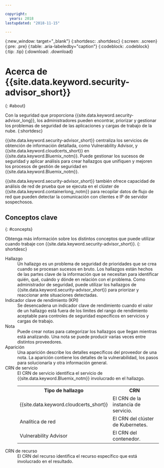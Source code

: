 ```yaml
---

copyright:
  years: 2018
lastupdated: "2018-11-15"

---
```


{:new_window: target="_blank"}
{:shortdesc: .shortdesc}
{:screen: .screen}
{:pre: .pre}
{:table: .aria-labeledby="caption"}
{:codeblock: .codeblock}
{:tip: .tip}
{:download: .download}

# Acerca de {{site.data.keyword.security-advisor_short}}
{: #about}

Con la seguridad que proporciona {{site.data.keyword.security-advisor_long}}, los administradores pueden encontrar, priorizar y gestionar los problemas de seguridad de las aplicaciones y cargas de trabajo de la nube.
{:shortdesc}

{{site.data.keyword.security-advisor_short}} centraliza los servicios de obtención de información detallada, como Vulnerability Advisor, y {{site.data.keyword.cloudcerts_short}} en {{site.data.keyword.Bluemix_notm}}. Puede gestionar los sucesos de seguridad y aplicar análisis para crear hallazgos que unifiquen y mejoren los procesos de gestión de seguridad en {{site.data.keyword.Bluemix_notm}}.

{{site.data.keyword.security-advisor_short}} también ofrece capacidad de análisis de red de prueba que se ejecuta en el clúster de {{site.data.keyword.containerlong_notm}} para recopilar datos de flujo de red que pueden detectar la comunicación con clientes e IP de servidor sospechosos.

## Conceptos clave
{: #concepts}

Obtenga más información sobre los distintos conceptos que puede utilizar cuando trabaje con {{site.data.keyword.security-advisor_short}}.
{: shortdesc}

<dl>
  <dt>Hallazgo</dt>
    <dd>Un hallazgo es un problema de seguridad de prioridades que se crea cuando se procesan sucesos en bruto. Los hallazgos están hechos de las partes clave de la información que se necesitan para identificar quién, qué, cuándo y dónde en relación con el problema. Como administrador de seguridad, puede utilizar los hallazgos de {{site.data.keyword.security-advisor_short}} para priorizar y reaccionar ante situaciones detectadas.</dd>
  <dt>Indicador clave de rendimiento (KPI)</dt>
    <dd>Se desencadena un indicador clave de rendimiento cuando el valor de un hallazgo está fuera de los límites del rango de rendimiento aceptable para controles de seguridad específicos en servicios y cargas de trabajo.</dd>
  <dt>Nota</dt>
    <dd>Puede crear notas para categorizar los hallazgos que llegan mientras está analizando. Una nota se puede producir varias veces entre distintos proveedores.</dd>
  <dt>Aparición</dt>
    <dd>Una aparición describe los detalles específicos del proveedor de una nota. La aparición contiene los detalles de la vulnerabilidad, los pasos para solucionarla y otra información general.</dd>
  <dt>CRN de servicio</dt>
    <dd>El CRN de servicio identifica el servicio de {{site.data.keyword.Bluemix_notm}} involucrado en el hallazgo.</br>
      <table>
        <tr>
          <th>Tipo de hallazgo</th>
          <th>CRN</th>
        </tr>
        <tr>
          <td>{{site.data.keyword.cloudcerts_short}}</td>
          <td>El CRN de la instancia de servicio.</td>
        </tr>
        <tr>
          <td>Analítica de red</td>
          <td>El CRN del clúster de Kubernetes.</td>
        </tr>
        <tr>
          <td>Vulnerability Advisor</td>
          <td>El CRN del contenedor.</td>
        </tr>
      </table></dd>
    <dt>CRN de recurso</dt>
      <dd>El CRN del recurso identifica el recurso específico que está involucrado en el resultado.</dd>
</dl>

